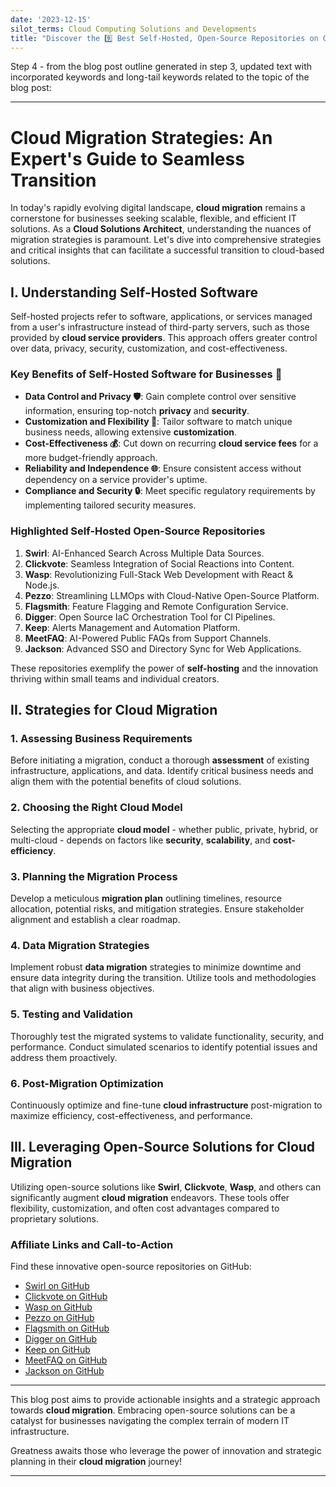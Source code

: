 ```yaml
---
date: '2023-12-15'
silot_terms: Cloud Computing Solutions and Developments
title: "Discover the 9️⃣ Best Self-Hosted, Open-Source Repositories on GitHub \U0001F4AB"
---
```


Step 4 - from the blog post outline generated in step 3, updated text with incorporated keywords and long-tail keywords related to the topic of the blog post:

---

# **Cloud Migration Strategies: An Expert's Guide to Seamless Transition**

In today's rapidly evolving digital landscape, **cloud migration** remains a cornerstone for businesses seeking scalable, flexible, and efficient IT solutions. As a **Cloud Solutions Architect**, understanding the nuances of migration strategies is paramount. Let's dive into comprehensive strategies and critical insights that can facilitate a successful transition to cloud-based solutions.

## **I. Understanding Self-Hosted Software**

Self-hosted projects refer to software, applications, or services managed from a user's infrastructure instead of third-party servers, such as those provided by **cloud service providers**. This approach offers greater control over data, privacy, security, customization, and cost-effectiveness.

### **Key Benefits of Self-Hosted Software for Businesses 🚀**

- **Data Control and Privacy 🛡️**: Gain complete control over sensitive information, ensuring top-notch **privacy** and **security**.
- **Customization and Flexibility 🔧**: Tailor software to match unique business needs, allowing extensive **customization**.
- **Cost-Effectiveness 💰**: Cut down on recurring **cloud service fees** for a more budget-friendly approach.
- **Reliability and Independence 🌐**: Ensure consistent access without dependency on a service provider's uptime.
- **Compliance and Security 🔒**: Meet specific regulatory requirements by implementing tailored security measures.

### **Highlighted Self-Hosted Open-Source Repositories**

1. **Swirl**: AI-Enhanced Search Across Multiple Data Sources.
2. **Clickvote**: Seamless Integration of Social Reactions into Content.
3. **Wasp**: Revolutionizing Full-Stack Web Development with React & Node.js.
4. **Pezzo**: Streamlining LLMOps with Cloud-Native Open-Source Platform.
5. **Flagsmith**: Feature Flagging and Remote Configuration Service.
6. **Digger**: Open Source IaC Orchestration Tool for CI Pipelines.
7. **Keep**: Alerts Management and Automation Platform.
8. **MeetFAQ**: AI-Powered Public FAQs from Support Channels.
9. **Jackson**: Advanced SSO and Directory Sync for Web Applications.

These repositories exemplify the power of **self-hosting** and the innovation thriving within small teams and individual creators.

## **II. Strategies for Cloud Migration**

### **1. Assessing Business Requirements**

Before initiating a migration, conduct a thorough **assessment** of existing infrastructure, applications, and data. Identify critical business needs and align them with the potential benefits of cloud solutions.

### **2. Choosing the Right Cloud Model**

Selecting the appropriate **cloud model** - whether public, private, hybrid, or multi-cloud - depends on factors like **security**, **scalability**, and **cost-efficiency**.

### **3. Planning the Migration Process**

Develop a meticulous **migration plan** outlining timelines, resource allocation, potential risks, and mitigation strategies. Ensure stakeholder alignment and establish a clear roadmap.

### **4. Data Migration Strategies**

Implement robust **data migration** strategies to minimize downtime and ensure data integrity during the transition. Utilize tools and methodologies that align with business objectives.

### **5. Testing and Validation**

Thoroughly test the migrated systems to validate functionality, security, and performance. Conduct simulated scenarios to identify potential issues and address them proactively.

### **6. Post-Migration Optimization**

Continuously optimize and fine-tune **cloud infrastructure** post-migration to maximize efficiency, cost-effectiveness, and performance.

## **III. Leveraging Open-Source Solutions for Cloud Migration**

Utilizing open-source solutions like **Swirl**, **Clickvote**, **Wasp**, and others can significantly augment **cloud migration** endeavors. These tools offer flexibility, customization, and often cost advantages compared to proprietary solutions.

### **Affiliate Links and Call-to-Action**

Find these innovative open-source repositories on GitHub:

- [Swirl on GitHub](https://github.com/swirlai/swirl-search)
- [Clickvote on GitHub](https://github.com/clickvote/clickvote)
- [Wasp on GitHub](https://github.com/wasp-lang/wasp)
- [Pezzo on GitHub](https://github.com/pezzolabs/pezzo)
- [Flagsmith on GitHub](https://github.com/Flagsmith/flagsmith)
- [Digger on GitHub](https://github.com/diggerhq/digger)
- [Keep on GitHub](https://github.com/keephq/keep)
- [MeetFAQ on GitHub](https://github.com/github-20k/meetqa)
- [Jackson on GitHub](https://github.com/boxyhq/jackson)

---

This blog post aims to provide actionable insights and a strategic approach towards **cloud migration**. Embracing open-source solutions can be a catalyst for businesses navigating the complex terrain of modern IT infrastructure.

Greatness awaits those who leverage the power of innovation and strategic planning in their **cloud migration** journey!

---